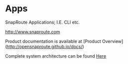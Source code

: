 # Apps
SnapRoute Applications; I.E. CLI etc. 

http://www.snaproute.com 

Product documentation is available at 
[Product Overview] (http://opensnaproute.github.io/docs/)

Complete system architecture can be found 
[Here](http://opensnaproute.github.io/docs/architecture.html) 

